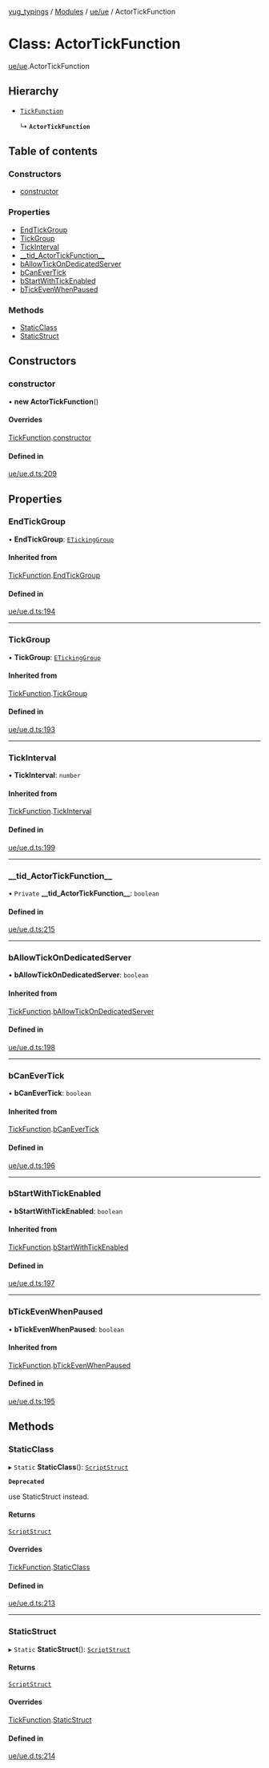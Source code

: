 [yug_typings](../README.md) / [Modules](../modules.md) / [ue/ue](../modules/ue_ue.md) / ActorTickFunction

# Class: ActorTickFunction

[ue/ue](../modules/ue_ue.md).ActorTickFunction

## Hierarchy

- [`TickFunction`](ue_ue.TickFunction.md)

  ↳ **`ActorTickFunction`**

## Table of contents

### Constructors

- [constructor](ue_ue.ActorTickFunction.md#constructor)

### Properties

- [EndTickGroup](ue_ue.ActorTickFunction.md#endtickgroup)
- [TickGroup](ue_ue.ActorTickFunction.md#tickgroup)
- [TickInterval](ue_ue.ActorTickFunction.md#tickinterval)
- [\_\_tid\_ActorTickFunction\_\_](ue_ue.ActorTickFunction.md#__tid_actortickfunction__)
- [bAllowTickOnDedicatedServer](ue_ue.ActorTickFunction.md#ballowtickondedicatedserver)
- [bCanEverTick](ue_ue.ActorTickFunction.md#bcanevertick)
- [bStartWithTickEnabled](ue_ue.ActorTickFunction.md#bstartwithtickenabled)
- [bTickEvenWhenPaused](ue_ue.ActorTickFunction.md#btickevenwhenpaused)

### Methods

- [StaticClass](ue_ue.ActorTickFunction.md#staticclass)
- [StaticStruct](ue_ue.ActorTickFunction.md#staticstruct)

## Constructors

### constructor

• **new ActorTickFunction**()

#### Overrides

[TickFunction](ue_ue.TickFunction.md).[constructor](ue_ue.TickFunction.md#constructor)

#### Defined in

[ue/ue.d.ts:209](https://github.com/YugMetaverse/yug_typings/blob/b7d9b19/ue/ue.d.ts#L209)

## Properties

### EndTickGroup

• **EndTickGroup**: [`ETickingGroup`](../enums/ue_ue.ETickingGroup.md)

#### Inherited from

[TickFunction](ue_ue.TickFunction.md).[EndTickGroup](ue_ue.TickFunction.md#endtickgroup)

#### Defined in

[ue/ue.d.ts:194](https://github.com/YugMetaverse/yug_typings/blob/b7d9b19/ue/ue.d.ts#L194)

___

### TickGroup

• **TickGroup**: [`ETickingGroup`](../enums/ue_ue.ETickingGroup.md)

#### Inherited from

[TickFunction](ue_ue.TickFunction.md).[TickGroup](ue_ue.TickFunction.md#tickgroup)

#### Defined in

[ue/ue.d.ts:193](https://github.com/YugMetaverse/yug_typings/blob/b7d9b19/ue/ue.d.ts#L193)

___

### TickInterval

• **TickInterval**: `number`

#### Inherited from

[TickFunction](ue_ue.TickFunction.md).[TickInterval](ue_ue.TickFunction.md#tickinterval)

#### Defined in

[ue/ue.d.ts:199](https://github.com/YugMetaverse/yug_typings/blob/b7d9b19/ue/ue.d.ts#L199)

___

### \_\_tid\_ActorTickFunction\_\_

• `Private` **\_\_tid\_ActorTickFunction\_\_**: `boolean`

#### Defined in

[ue/ue.d.ts:215](https://github.com/YugMetaverse/yug_typings/blob/b7d9b19/ue/ue.d.ts#L215)

___

### bAllowTickOnDedicatedServer

• **bAllowTickOnDedicatedServer**: `boolean`

#### Inherited from

[TickFunction](ue_ue.TickFunction.md).[bAllowTickOnDedicatedServer](ue_ue.TickFunction.md#ballowtickondedicatedserver)

#### Defined in

[ue/ue.d.ts:198](https://github.com/YugMetaverse/yug_typings/blob/b7d9b19/ue/ue.d.ts#L198)

___

### bCanEverTick

• **bCanEverTick**: `boolean`

#### Inherited from

[TickFunction](ue_ue.TickFunction.md).[bCanEverTick](ue_ue.TickFunction.md#bcanevertick)

#### Defined in

[ue/ue.d.ts:196](https://github.com/YugMetaverse/yug_typings/blob/b7d9b19/ue/ue.d.ts#L196)

___

### bStartWithTickEnabled

• **bStartWithTickEnabled**: `boolean`

#### Inherited from

[TickFunction](ue_ue.TickFunction.md).[bStartWithTickEnabled](ue_ue.TickFunction.md#bstartwithtickenabled)

#### Defined in

[ue/ue.d.ts:197](https://github.com/YugMetaverse/yug_typings/blob/b7d9b19/ue/ue.d.ts#L197)

___

### bTickEvenWhenPaused

• **bTickEvenWhenPaused**: `boolean`

#### Inherited from

[TickFunction](ue_ue.TickFunction.md).[bTickEvenWhenPaused](ue_ue.TickFunction.md#btickevenwhenpaused)

#### Defined in

[ue/ue.d.ts:195](https://github.com/YugMetaverse/yug_typings/blob/b7d9b19/ue/ue.d.ts#L195)

## Methods

### StaticClass

▸ `Static` **StaticClass**(): [`ScriptStruct`](ue_ue.ScriptStruct.md)

**`Deprecated`**

use StaticStruct instead.

#### Returns

[`ScriptStruct`](ue_ue.ScriptStruct.md)

#### Overrides

[TickFunction](ue_ue.TickFunction.md).[StaticClass](ue_ue.TickFunction.md#staticclass)

#### Defined in

[ue/ue.d.ts:213](https://github.com/YugMetaverse/yug_typings/blob/b7d9b19/ue/ue.d.ts#L213)

___

### StaticStruct

▸ `Static` **StaticStruct**(): [`ScriptStruct`](ue_ue.ScriptStruct.md)

#### Returns

[`ScriptStruct`](ue_ue.ScriptStruct.md)

#### Overrides

[TickFunction](ue_ue.TickFunction.md).[StaticStruct](ue_ue.TickFunction.md#staticstruct)

#### Defined in

[ue/ue.d.ts:214](https://github.com/YugMetaverse/yug_typings/blob/b7d9b19/ue/ue.d.ts#L214)
